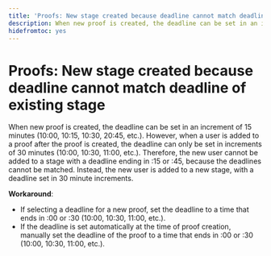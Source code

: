 ```yaml
---
title: 'Proofs: New stage created because deadline cannot match deadline of existing stage'
description: When new proof is created, the deadline can be set in an increment of 15 minutes (10:00, 10:15, 10:30, 20:45, etc.). However, when a user is added to a proof after the proof is created, the deadline can only be set in increments of 30 minutes (10:00, 10:30, 11:00, etc.).
hidefromtoc: yes
---
```

# Proofs: New stage created because deadline cannot match deadline of existing stage

When new proof is created, the deadline can be set in an increment of 15 minutes (10:00, 10:15, 10:30, 20:45, etc.). However, when a user is added to a proof after the proof is created, the deadline can only be set in increments of 30 minutes (10:00, 10:30, 11:00, etc.). Therefore, the new user cannot be added to a stage with a deadline ending in :15 or :45, because the deadlines cannot be matched. Instead, the new user is added to a new stage, with a deadline set in 30 minute increments.

**Workaround**:

* If selecting a deadline for a new proof, set the deadline to a time that ends in :00 or :30 (10:00, 10:30, 11:00, etc.).
* If the deadline is set automatically at the time of proof creation, manually set the deadline of the proof to a time that ends in :00 or :30 (10:00, 10:30, 11:00, etc.).
